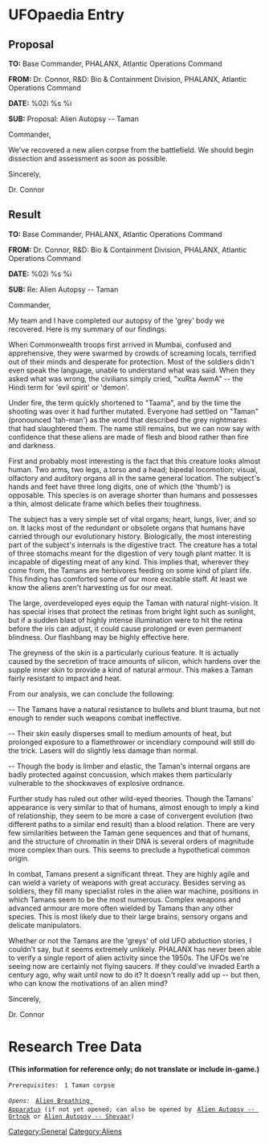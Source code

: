 # UFOpaedia Entry

## Proposal

**TO:** Base Commander, PHALANX, Atlantic Operations Command

**FROM:** Dr. Connor, R&D: Bio & Containment Division, PHALANX, Atlantic
Operations Command

**DATE:** %02i %s %i

**SUB:** Proposal: Alien Autopsy -- Taman

Commander,

We've recovered a new alien corpse from the battlefield. We should begin
dissection and assessment as soon as possible.

Sincerely,

Dr. Connor

## Result

**TO:** Base Commander, PHALANX, Atlantic Operations Command

**FROM:** Dr. Connor, R&D: Bio & Containment Division, PHALANX, Atlantic
Operations Command

**DATE:** %02i %s %i

**SUB:** Re: Alien Autopsy -- Taman

Commander,

My team and I have completed our autopsy of the 'grey' body we
recovered. Here is my summary of our findings.

When Commonwealth troops first arrived in Mumbai, confused and
apprehensive, they were swarmed by crowds of screaming locals, terrified
out of their minds and desperate for protection. Most of the soldiers
didn't even speak the language, unable to understand what was said. When
they asked what was wrong, the civilians simply cried, "xuRta AwmA" --
the Hindi term for 'evil spirit' or 'demon'.

Under fire, the term quickly shortened to "Taama", and by the time the
shooting was over it had further mutated. Everyone had settled on
"Taman" (pronounced 'tah-man') as the word that described the grey
nightmares that had slaughtered them. The name still remains, but we can
now say with confidence that these aliens are made of flesh and blood
rather than fire and darkness.

First and probably most interesting is the fact that this creature looks
almost human. Two arms, two legs, a torso and a head; bipedal
locomotion; visual, olfactory and auditory organs all in the same
general location. The subject's hands and feet have three long digits,
one of which (the 'thumb') is opposable. This species is on average
shorter than humans and possesses a thin, almost delicate frame which
belies their toughness.

The subject has a very simple set of vital organs; heart, lungs, liver,
and so on. It lacks most of the redundant or obsolete organs that humans
have carried through our evolutionary history. Biologically, the most
interesting part of the subject's internals is the digestive tract. The
creature has a total of three stomachs meant for the digestion of very
tough plant matter. It is incapable of digesting meat of any kind. This
implies that, wherever they come from, the Tamans are herbivores feeding
on some kind of plant life. This finding has comforted some of our more
excitable staff. At least we know the aliens aren't harvesting us for
our meat.

The large, overdeveloped eyes equip the Taman with natural night-vision.
It has special irises that protect the retinas from bright light such as
sunlight, but if a sudden blast of highly intense illumination were to
hit the retina before the iris can adjust, it could cause prolonged or
even permanent blindness. Our flashbang may be highly effective here.

The greyness of the skin is a particularly curious feature. It is
actually caused by the secretion of trace amounts of silicon, which
hardens over the supple inner skin to provide a kind of natural armour.
This makes a Taman fairly resistant to impact and heat.

From our analysis, we can conclude the following:

-- The Tamans have a natural resistance to bullets and blunt trauma, but
not enough to render such weapons combat ineffective.

-- Their skin easily disperses small to medium amounts of heat, but
prolonged exposure to a flamethrower or incendiary compound will still
do the trick. Lasers will do slightly less damage than normal.

-- Though the body is limber and elastic, the Taman's internal organs
are badly protected against concussion, which makes them particularly
vulnerable to the shockwaves of explosive ordnance.

Further study has ruled out other wild-eyed theories. Though the Tamans'
appearance is very similar to that of humans, almost enough to imply a
kind of relationship, they seem to be more a case of convergent
evolution (two different paths to a similar end result) than a blood
relation. There are very few similarities between the Taman gene
sequences and that of humans, and the structure of chromatin in their
DNA is several orders of magnitude more complex than ours. This seems to
preclude a hypothetical common origin.

In combat, Tamans present a significant threat. They are highly agile
and can wield a variety of weapons with great accuracy. Besides serving
as soldiers, they fill many specialist roles in the alien war machine,
positions in which Tamans seem to be the most numerous. Complex weapons
and advanced armour are more often wielded by Tamans than any other
species. This is most likely due to their large brains, sensory organs
and delicate manipulators.

Whether or not the Tamans are the 'greys' of old UFO abduction stories,
I couldn't say, but it seems extremely unlikely. PHALANX has never been
able to verify a single report of alien activity since the 1950s. The
UFOs we're seeing now are certainly not flying saucers. If they could've
invaded Earth a century ago, why wait until now to do it? It doesn't
really add up -- but then, who can know the motivations of an alien
mind?

Sincerely,

Dr. Connor

# Research Tree Data

**(This information for reference only; do not translate or include
in-game.)**

*`Prerequisites:`*
` 1 Taman corpse`

*`Opens:`*
` `[`Alien Breathing Apparatus`](Research/Alien_Breathing_Apparatus "wikilink")` (if not yet opened; can also be opened by`
` `[`Alien Autopsy -- Ortnok`](Aliens/Ortnok "wikilink")` or `[`Alien Autopsy -- Shevaar`](Aliens/Shevaar "wikilink")`)`

[Category:General](Category:General "wikilink")
[Category:Aliens](Category:Aliens "wikilink")